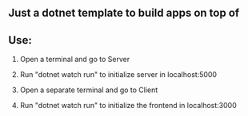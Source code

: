 ## Just a dotnet template to build apps on top of
## Use:

1. Open a terminal and go to  Server
1. Run "dotnet watch run" to initialize server in localhost:5000

1. Open a separate terminal and go to Client
1. Run "dotnet watch run" to initialize the frontend in localhost:3000
